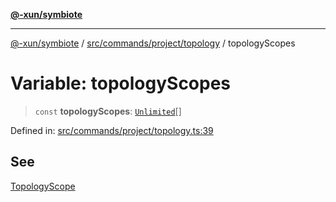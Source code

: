 [**@-xun/symbiote**](../../../../../README.md)

***

[@-xun/symbiote](../../../../../README.md) / [src/commands/project/topology](../README.md) / topologyScopes

# Variable: topologyScopes

> `const` **topologyScopes**: [`Unlimited`](../../../../configure/enumerations/UnlimitedGlobalScope.md#unlimited)[]

Defined in: [src/commands/project/topology.ts:39](https://github.com/Xunnamius/symbiote/blob/9d125f863e55b05b020914ff4ddfee626423b9b7/src/commands/project/topology.ts#L39)

## See

[TopologyScope](../../../../configure/enumerations/UnlimitedGlobalScope.md)

